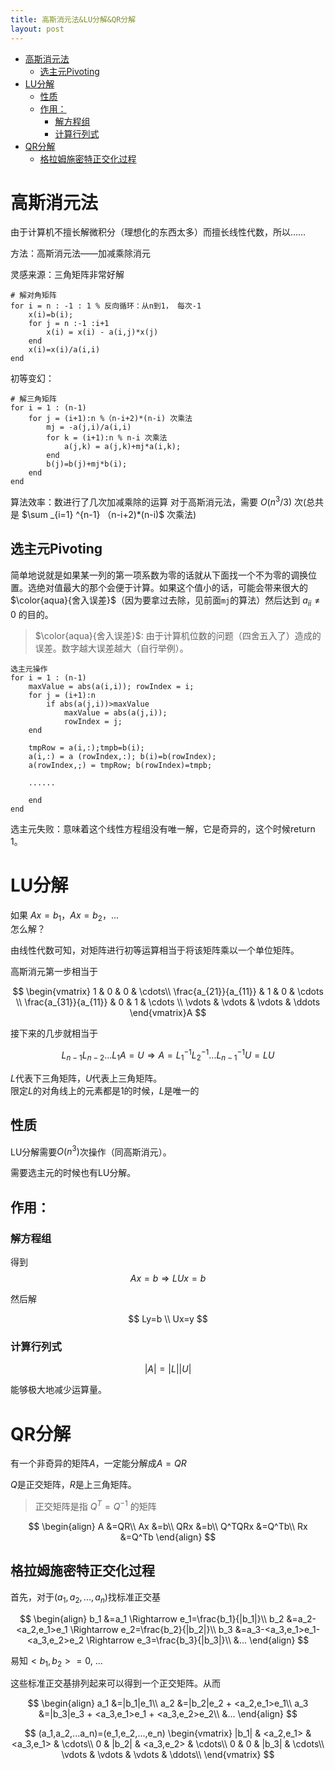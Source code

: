 ```yaml
---
title: 高斯消元法&LU分解&QR分解
layout: post
---
```

- [高斯消元法](#%E9%AB%98%E6%96%AF%E6%B6%88%E5%85%83%E6%B3%95)
    - [选主元Pivoting](#%E9%80%89%E4%B8%BB%E5%85%83pivoting)
- [LU分解](#lu%E5%88%86%E8%A7%A3)
    - [性质](#%E6%80%A7%E8%B4%A8)
    - [作用：](#%E4%BD%9C%E7%94%A8)
        - [解方程组](#%E8%A7%A3%E6%96%B9%E7%A8%8B%E7%BB%84)
        - [计算行列式](#%E8%AE%A1%E7%AE%97%E8%A1%8C%E5%88%97%E5%BC%8F)
- [QR分解](#qr%E5%88%86%E8%A7%A3)
    - [格拉姆施密特正交化过程](#%E6%A0%BC%E6%8B%89%E5%A7%86%E6%96%BD%E5%AF%86%E7%89%B9%E6%AD%A3%E4%BA%A4%E5%8C%96%E8%BF%87%E7%A8%8B)

# 高斯消元法

由于计算机不擅长解微积分（理想化的东西太多）而擅长线性代数，所以……

方法：高斯消元法——加减乘除消元

灵感来源：三角矩阵非常好解

```
# 解对角矩阵
for i = n : -1 : 1 % 反向循环：从n到1， 每次-1
    x(i)=b(i);
    for j = n :-1 :i+1
        x(i) = x(i) - a(i,j)*x(j)
    end
    x(i)=x(i)/a(i,i)
end
```

初等变幻：
```
# 解三角矩阵
for i = 1 : (n-1) 
    for j = (i+1):n %（n-i+2)*(n-i) 次乘法
        mj = -a(j,i)/a(i,i)
        for k = (i+1):n % n-i 次乘法
            a(j,k) = a(j,k)+mj*a(i,k);
        end 
        b(j)=b(j)+mj*b(i);
    end
end
```
算法效率：数进行了几次加减乘除的运算
对于高斯消元法，需要 $O(n^3/3)$ 次(总共是 $\sum  _{i=1} ^{n-1} （n-i+2)*(n-i)$ 次乘法)

## 选主元Pivoting
简单地说就是如果某一列的第一项系数为零的话就从下面找一个不为零的调换位置。选绝对值最大的那个会便于计算。如果这个值小的话，可能会带来很大的$\color{aqua}{舍入误差}$（因为要拿过去除，见前面`mj`的算法）然后达到 $a_{ii} \not= 0$ 的目的。

> $\color{aqua}{舍入误差}$: 由于计算机位数的问题（四舍五入了）造成的误差。数字越大误差越大（自行举例）。

```
选主元操作
for i = 1 : (n-1) 
    maxValue = abs(a(i,i)); rowIndex = i;
    for j = (i+1):n 
        if abs(a(j,i))>maxValue
            maxValue = abs(a(j,i));
            rowIndex = j;
    end

    tmpRow = a(i,:);tmpb=b(i);
    a(i,:) = a (rowIndex,:); b(i)=b(rowIndex);
    a(rowIndex,;) = tmpRow; b(rowIndex)=tmpb;
    
    ......
    
    end
end

```
选主元失败：意味着这个线性方程组没有唯一解，它是奇异的，这个时候return 1。

# LU分解

如果 $Ax=b_1$，$Ax=b_2$，...  
怎么解？

由线性代数可知，对矩阵进行初等运算相当于将该矩阵乘以一个单位矩阵。

高斯消元第一步相当于

$$
\begin{vmatrix}
1 & 0 & 0 & \cdots\\
\frac{a_{21}}{a_{11}} & 1 & 0 & \cdots \\
\frac{a_{31}}{a_{11}} & 0 & 1 & \cdots \\
\vdots & \vdots & \vdots & \ddots
\end{vmatrix}A
$$

接下来的几步就相当于

$$L_{n-1}L_{n-2}...L_1A=U \Rightarrow A= L_1^{-1}L_2^{-1}...L_{n-1}^{-1}U=LU$$

$L$代表下三角矩阵，$U$代表上三角矩阵。  
限定$L$的对角线上的元素都是1的时候，$L$是唯一的

## 性质
LU分解需要$O(n^3)$次操作（同高斯消元）。  

需要选主元的时候也有LU分解。
## 作用：

### 解方程组
得到
$$
Ax=b \Rightarrow LUx=b
$$

然后解

$$
Ly=b \\
Ux=y
$$

### 计算行列式

$$|A|=|L||U|$$

能够极大地减少运算量。

# QR分解
有一个非奇异的矩阵$A$，一定能分解成$A=QR$

$Q$是正交矩阵，$R$是上三角矩阵。

> 正交矩阵是指 $Q^T=Q^{-1}$ 的矩阵

$$
\begin{align}
A &=QR\\
Ax &=b\\
QRx &=b\\
Q^TQRx &=Q^Tb\\
Rx &=Q^Tb
\end{align}
$$

## 格拉姆施密特正交化过程
首先，对于$(a_1,a_2,...,a_n)$找标准正交基

$$
\begin{align}
b_1 &=a_1 \Rightarrow e_1=\frac{b_1}{|b_1|}\\
b_2 &=a_2-<a_2,e_1>e_1 \Rightarrow e_2=\frac{b_2}{|b_2|}\\
b_3 &=a_3-<a_3,e_1>e_1-<a_3,e_2>e_2 \Rightarrow e_3=\frac{b_3}{|b_3|}\\
&...
\end{align}
$$

易知$<b_1,b_2>=0$, ...

这些标准正交基排列起来可以得到一个正交矩阵。从而

$$
\begin{align}
a_1 &=|b_1|e_1\\
a_2 &=|b_2|e_2 + <a_2,e_1>e_1\\
a_3 &=|b_3|e_3 + <a_3,e_1>e_1 + <a_3,e_2>e_2\\
&...
\end{align}
$$

$$
(a_1,a_2,...a_n)=(e_1,e_2,...,e_n)
\begin{vmatrix}
|b_1| & <a_2,e_1> & <a_3,e_1> & \cdots\\
0 & |b_2| & <a_3,e_2> & \cdots\\
0 & 0 & |b_3| & \cdots\\
\vdots & \vdots & \vdots & \ddots\\
\end{vmatrix}
$$

